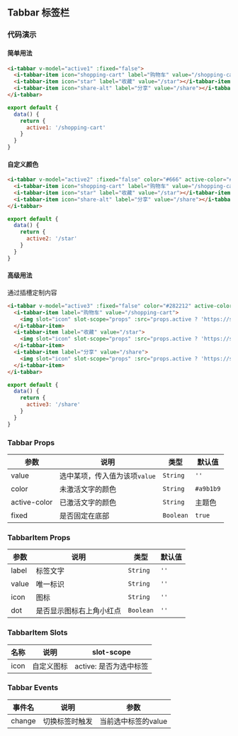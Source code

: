 ## Tabbar 标签栏

### 代码演示

#### 简单用法

```html
<i-tabbar v-model="active1" :fixed="false">
  <i-tabbar-item icon="shopping-cart" label="购物车" value="/shopping-cart" dot></i-tabbar-item>
  <i-tabbar-item icon="star" label="收藏" value="/star"></i-tabbar-item>
  <i-tabbar-item icon="share-alt" label="分享" value="/share"></i-tabbar-item>
</i-tabbar>
```

```javascript
export default {
  data() {
    return {
      active1: '/shopping-cart'
    }
  }
}
```

#### 自定义颜色

```html
<i-tabbar v-model="active2" :fixed="false" color="#666" active-color="#ff7e4a">
  <i-tabbar-item icon="shopping-cart" label="购物车" value="/shopping-cart"></i-tabbar-item>
  <i-tabbar-item icon="star" label="收藏" value="/star"></i-tabbar-item>
  <i-tabbar-item icon="share-alt" label="分享" value="/share"></i-tabbar-item>
</i-tabbar>
```

```javascript
export default {
  data() {
    return {
      active2: '/star'
    }
  }
}
```

#### 高级用法

通过插槽定制内容

```html
<i-tabbar v-model="active3" :fixed="false" color="#282212" active-color="#f7c635">
  <i-tabbar-item label="购物车" value="/shopping-cart">
    <img slot="icon" slot-scope="props" :src="props.active ? 'https://s1.ax2x.com/2018/11/02/5mFinO.png' : 'https://s1.ax2x.com/2018/11/02/5mF2Qq.png'">
  </i-tabbar-item>
  <i-tabbar-item label="收藏" value="/star">
    <img slot="icon" slot-scope="props" :src="props.active ? 'https://s1.ax2x.com/2018/11/02/5mFoZr.png' : 'https://s1.ax2x.com/2018/11/02/5mF7ce.png'">
  </i-tabbar-item>
  <i-tabbar-item label="分享" value="/share">
    <img slot="icon" slot-scope="props" :src="props.active ? 'https://s1.ax2x.com/2018/11/02/5mFRid.png' : 'https://s1.ax2x.com/2018/11/02/5mFnXR.png'">
  </i-tabbar-item>
</i-tabbar>
```

```javascript
export default {
  data() {
    return {
      active3: '/share'
    }
  }
}
```

### Tabbar Props

| 参数 | 说明 | 类型 | 默认值 |
|------|------|------|------|
| value | 选中某项，传入值为该项`value` | `String` | `''` |
| color | 未激活文字的颜色 | `String` | `#a9b1b9` |
| active-color | 已激活文字的颜色 | `String` | 主题色 |
| fixed | 是否固定在底部 | `Boolean` | `true` |

### TabbarItem Props

| 参数 | 说明 | 类型 | 默认值 |
|------|------|------|------|
| label | 标签文字 | `String` | `''` |
| value | 唯一标识 | `String` | `''` |
| icon | 图标 | `String` | `''` |
| dot | 是否显示图标右上角小红点 | `Boolean` | `''` |

### TabbarItem Slots

| 名称 | 说明 | slot-scope |
|------|------|------|
| icon | 自定义图标 | active: 是否为选中标签 |

### Tabbar Events

| 事件名 | 说明 | 参数 |
|------|------|------|
| change | 切换标签时触发 | 当前选中标签的value |
